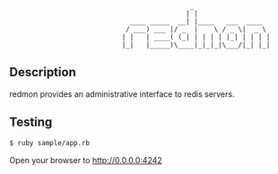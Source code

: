                                                  _
                                                | |
                                  ____ _____  __| |____   ___  ____
                                 / ___) ___ |/ _  |    \ / _ \|  _ \
                                | |   | ____( (_| | | | | |_| | | | |
                                |_|   |_____)\____|_|_|_|\___/|_| |_|

## Description
redmon provides an administrative interface to redis servers.

## Testing
```bash
$ ruby sample/app.rb
```

Open your browser to http://0.0.0.0:4242